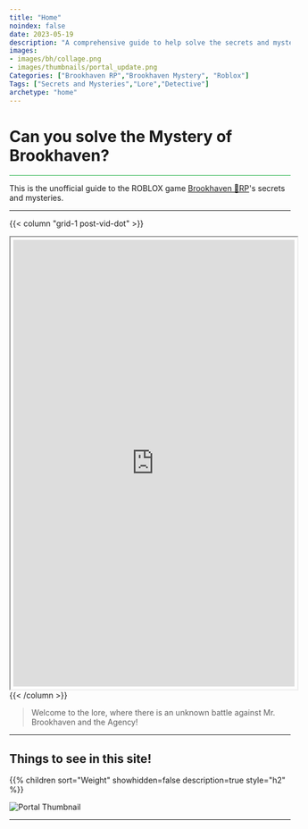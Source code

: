 ```yaml
---
title: "Home"
noindex: false
date: 2023-05-19
description: "A comprehensive guide to help solve the secrets and mysteries of Brookhaven RP. A walkthrough of quests, a casebook with notes and details."
images: 
- images/bh/collage.png
- images/thumbnails/portal_update.png
Categories: ["Brookhaven RP","Brookhaven Mystery", "Roblox"]
Tags: ["Secrets and Mysteries","Lore","Detective"]
archetype: "home"
---
```


# Can you solve the **Mystery** of Brookhaven?

<hr style="background-color: #28b44c" size=8>

This is the unofficial guide to the ROBLOX game <a href="https://www.roblox.com/games/4924922222/Brookhaven-RP" ref="noopener">Brookhaven 🏡RP</a>'s secrets and mysteries.

---

{{< column "grid-1 post-vid-dot" >}}
<iframe title="Website Feedback Form" src="https://docs.google.com/forms/d/e/1FAIpQLSfsXk1NY5J9xfxXdIc247d2uNEds1GTqXliiBdkAs3nKsmuwQ/viewform?embedded=true" display="block" style="
    padding: 5px;
    width: 100%;
    min-height: 800px;
    height: auto;
    margin: 0 auto;">Loading…</iframe>
{{< /column >}}


> Welcome to the lore, where there is an unknown battle against Mr. Brookhaven and the Agency!


---

## Things to see in this site!


<div class="expand-content" style="display: block;">
{{% children sort="Weight" showhidden=false description=true style="h2"  %}}
</div>


![Portal Thumbnail](/images/thumbnails/portal_update.png)


---

